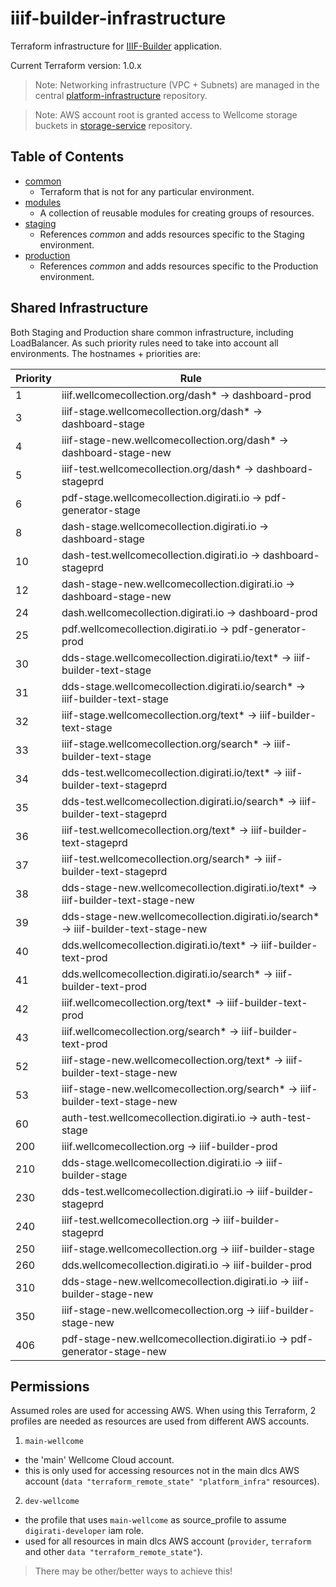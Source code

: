 # iiif-builder-infrastructure

Terraform infrastructure for [IIIF-Builder](https://github.com/wellcomecollection/iiif-builder) application.

Current Terraform version: 1.0.x

> Note: Networking infrastructure (VPC + Subnets) are managed in the central [platform-infrastructure](https://github.com/wellcomecollection/platform-infrastructure/) repository.

> Note: AWS account root is granted access to Wellcome storage buckets in [storage-service](https://github.com/wellcomecollection/storage-service/) repository.

## Table of Contents

* [common](/infrastructure/common/readme.md)
  * Terraform that is not for any particular environment.
* [modules](/infrastructure/modules)
  * A collection of reusable modules for creating groups of resources.
* [staging](/infrastructure/staging)
  * References _common_ and adds resources specific to the Staging environment.
* [production](/infrastructure/production)
  * References _common_ and adds resources specific to the Production environment.

## Shared Infrastructure

Both Staging and Production share common infrastructure, including LoadBalancer. As such priority rules need to take into account all environments. The hostnames + priorities are:

| Priority | Rule                                                                                |
|----------|-------------------------------------------------------------------------------------|
| 1        | iiif.wellcomecollection.org/dash* -> dashboard-prod                                 |
| 3        | iiif-stage.wellcomecollection.org/dash* -> dashboard-stage                          |
| 4        | iiif-stage-new.wellcomecollection.org/dash* -> dashboard-stage-new                  |
| 5        | iiif-test.wellcomecollection.org/dash* -> dashboard-stageprd                        |
| 6        | pdf-stage.wellcomecollection.digirati.io -> pdf-generator-stage                     |
| 8        | dash-stage.wellcomecollection.digirati.io -> dashboard-stage                        |
| 10       | dash-test.wellcomecollection.digirati.io -> dashboard-stageprd                      |
| 12       | dash-stage-new.wellcomecollection.digirati.io -> dashboard-stage-new                |
| 24       | dash.wellcomecollection.digirati.io -> dashboard-prod                               |
| 25       | pdf.wellcomecollection.digirati.io -> pdf-generator-prod                            |
| 30       | dds-stage.wellcomecollection.digirati.io/text* -> iiif-builder-text-stage           |
| 31       | dds-stage.wellcomecollection.digirati.io/search* -> iiif-builder-text-stage         |
| 32       | iiif-stage.wellcomecollection.org/text* -> iiif-builder-text-stage                  |
| 33       | iiif-stage.wellcomecollection.org/search* -> iiif-builder-text-stage                |
| 34       | dds-test.wellcomecollection.digirati.io/text* -> iiif-builder-text-stageprd         |
| 35       | dds-test.wellcomecollection.digirati.io/search* -> iiif-builder-text-stageprd       |
| 36       | iiif-test.wellcomecollection.org/text* -> iiif-builder-text-stageprd                |
| 37       | iiif-test.wellcomecollection.org/search* -> iiif-builder-text-stageprd              |
| 38       | dds-stage-new.wellcomecollection.digirati.io/text* -> iiif-builder-text-stage-new   |
| 39       | dds-stage-new.wellcomecollection.digirati.io/search* -> iiif-builder-text-stage-new |
| 40       | dds.wellcomecollection.digirati.io/text* -> iiif-builder-text-prod                  |
| 41       | dds.wellcomecollection.digirati.io/search* -> iiif-builder-text-prod                |
| 42       | iiif.wellcomecollection.org/text* -> iiif-builder-text-prod                         |
| 43       | iiif.wellcomecollection.org/search* -> iiif-builder-text-prod                       |
| 52       | iiif-stage-new.wellcomecollection.org/text* -> iiif-builder-text-stage-new          |
| 53       | iiif-stage-new.wellcomecollection.org/search* -> iiif-builder-text-stage-new        |
| 60       | auth-test.wellcomecollection.digirati.io -> auth-test-stage                         |
| 200      | iiif.wellcomecollection.org -> iiif-builder-prod                                    |
| 210      | dds-stage.wellcomecollection.digirati.io -> iiif-builder-stage                      |
| 230      | dds-test.wellcomecollection.digirati.io -> iiif-builder-stageprd                    | 
| 240      | iiif-test.wellcomecollection.org -> iiif-builder-stageprd                           |
| 250      | iiif-stage.wellcomecollection.org -> iiif-builder-stage                             |
| 260      | dds.wellcomecollection.digirati.io -> iiif-builder-prod                             |
| 310      | dds-stage-new.wellcomecollection.digirati.io -> iiif-builder-stage-new              |
| 350      | iiif-stage-new.wellcomecollection.org -> iiif-builder-stage-new                     |
| 406      | pdf-stage-new.wellcomecollection.digirati.io -> pdf-generator-stage-new             |

## Permissions

Assumed roles are used for accessing AWS. When using this Terraform, 2 profiles are needed as resources are used from different AWS accounts.

1. `main-wellcome` 
  - the 'main' Wellcome Cloud account. 
  - this is only used for accessing resources not in the main dlcs AWS account (`data "terraform_remote_state" "platform_infra"` resources).
2. `dev-wellcome` 
  - the profile that uses `main-wellcome` as source_profile to assume `digirati-developer` iam role. 
  - used for all resources in main dlcs AWS account (`provider`, `terraform` and other `data "terraform_remote_state"`).

> There may be other/better ways to achieve this!

